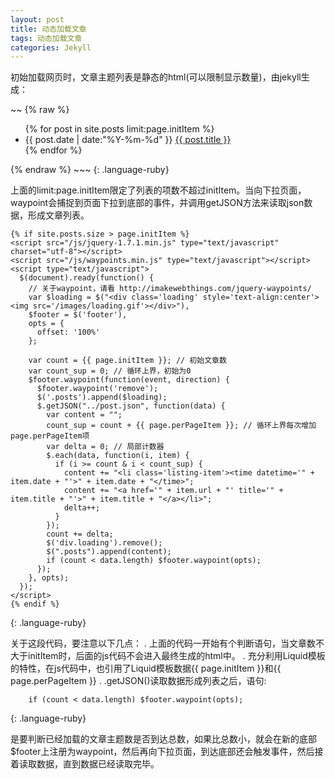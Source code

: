 ```yaml
---
layout: post
title: 动态加载文章
tags: 动态加载文章
categories: Jekyll
---
```


初始加载网页时，文章主题列表是静态的html(可以限制显示数量)，由jekyll生成：


~~
{% raw %}
<ul class="posts">
{% for post in site.posts limit:page.initItem %}
  <li class="listing-item">
    <time datetime="{{ post.date | date:"%Y-%m-%d" }}">{{ post.date | date:"%Y-%m-%d" }}</time>
    <a href="{{site.baseurl}}{{ post.url }}" title="{{ post.title }}">{{ post.title }}</a>
  </li>{% endfor %}
</ul>
{% endraw %}
~~~
{: .language-ruby}




上面的limit:page.initItem限定了列表的项数不超过initItem。当向下拉页面，waypoint会捕捉到页面下拉到底部的事件，并调用getJSON方法来读取json数据，形成文章列表。

~~~
{% if site.posts.size > page.initItem %}
<script src="/js/jquery-1.7.1.min.js" type="text/javascript" charset="utf-8"></script>
<script src="/js/waypoints.min.js" type="text/javascript"></script>
<script type="text/javascript">
  $(document).ready(function() {
    // 关于waypoint，请看 http://imakewebthings.com/jquery-waypoints/
    var $loading = $("<div class='loading' style='text-align:center'><img src='/images/loading.gif'></div>"),
    $footer = $('footer'),
    opts = {
      offset: '100%'
    };

    var count = {{ page.initItem }}; // 初始文章数
    var count_sup = 0; // 循环上界，初始为0
    $footer.waypoint(function(event, direction) {
      $footer.waypoint('remove');
      $('.posts').append($loading);
      $.getJSON("../post.json", function(data) {
        var content = "";
        count_sup = count + {{ page.perPageItem }}; // 循环上界每次增加page.perPageItem项
        var delta = 0; // 局部计数器
        $.each(data, function(i, item) {
          if (i >= count & i < count_sup) {
            content += "<li class='listing-item'><time datetime='" + item.date + "'>" + item.date + "</time>";
            content += "<a href='" + item.url + "' title='" + item.title + "'>" + item.title + "</a></li>";
            delta++;
          }
        });
        count += delta;
        $('div.loading').remove();
        $(".posts").append(content);
        if (count < data.length) $footer.waypoint(opts);
      });
    }, opts);
  });
</script>
{% endif %}
~~~
{: .language-ruby}



关于这段代码，要注意以下几点：
.	上面的代码一开始有个判断语句，当文章数不大于initItem时，后面的js代码不会进入最终生成的html中。
.	充分利用Liquid模板的特性，在js代码中，也引用了Liquid模板数据{{ page.initItem }}和{{ page.perPageItem }}
.	.getJSON()读取数据形成列表之后，语句:




~~~
    if (count < data.length) $footer.waypoint(opts);
~~~
{: .language-ruby}



是要判断已经加载的文章主题数是否到达总数，如果比总数小，就会在新的底部$footer上注册为waypoint，然后再向下拉页面，到达底部还会触发事件，然后接着读取数据，直到数据已经读取完毕。